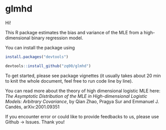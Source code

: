 # glmhd

Hi! 

This R package estimates the bias and variance of the MLE from a high-dimensional binary regression model. 

You can install the package using 

```R
install.packages("devtools")

devtools::install_github("zq00/glmhd")
```

To get started, please see package vignettes (it usually takes about 20 min to knit the whole document, feel free to run code line by line). 

You can read more about the theory of high dimensional logistic MLE here: 
*The Asymptotic Distribution of the MLE in High-dimensional Logistic Models: Arbitrary Covariance*, by Qian Zhao, Pragya Sur and Emmanuel J. Candès, 	arXiv:2001.09351

If you encounter error or could like to provide feedbacks to us, please use Github -> Issues. Thank you! 
